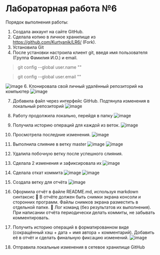 # Лабораторная работа №6

Порядок выполнения работы:
1. Создала аккаунт на сайте GitHub.
2. Сделала копию в личное хранилище из https://github.com/Kurtyanik/LR6/ (Fork).
3. Установила Git 
4. После установки настроила клиент git, введя имя пользователя (Группа
Фамилия И.О.) и email.

> git config --global user.name ""

> git config --global user.email ""

![image](https://github.com/user-attachments/assets/9e6ca3e8-1fa9-4d17-9c82-1ab3c29dc460)
6. Клонировала свой личный удалённый репозиторий на компьютер
   ![image](https://github.com/user-attachments/assets/fe4e37d7-a331-4713-bb55-a3f2d152eedd)

7. Добавила файл через интерфейс GitHub. Подтянула изменения в
локальный репозиторий
![image](https://github.com/user-attachments/assets/cb0dc524-a786-48dc-801e-1d57891e4333)

8. Работу продолжила локально, перейдя в папку
![image](https://github.com/user-attachments/assets/9b994604-0714-43a5-81a0-3609c46adb7c)


9. Получила историю операций для каждой из веток.
![image](https://github.com/user-attachments/assets/e73f2105-e322-466d-b365-bb3ec998d343)



10. Просмотрела последние изменения.
![image](https://github.com/user-attachments/assets/1fd70fab-feed-4e1e-bbea-2d740f42a90b)


11. Выполнила слияние в ветку master
![image](https://github.com/user-attachments/assets/725ea5a0-a26d-4a08-95bd-59ecc2556e5e)
![image](https://github.com/user-attachments/assets/2667083b-8f6a-4c96-9440-131b0d89c2b4)


16. Удалила побочную ветку после успешного слияния.
17. Сделала 2 изменения и зафиксировала их
![image](https://github.com/user-attachments/assets/7e763df9-3726-4312-9ac5-5bcae25fea54)

18. Сделала откат коммита
![image](https://github.com/user-attachments/assets/b6a50314-d7a5-49a6-9fc4-750d3c0528e5)
![image](https://github.com/user-attachments/assets/0650de29-fa80-4ab1-ba2b-b8d26955f2d6)

19. Создала ветку для отчёта
![image](https://github.com/user-attachments/assets/25b3d3a0-6bc1-4ea1-a6ab-0e08610a5beb)

20. Оформила отчёт в файле README.md, используя markdown синтаксис
 В отчёте должен быть снимки экрана консоли и сторонних программ.
Файлы снимков экрана разместить в отдельной папке.
 Лог команд (без результатов их выполнения).
При написании отчёта периодически делать коммиты, не забывать
комментировать.
21. Получить историю операций в форматированном виде (сокращённый
хэш + дата + имя автора + комментарий). Добавить её в отчёт и сделать
финальную фиксацию изменений.
![image](https://github.com/user-attachments/assets/97c3eea9-6cf1-4044-8d6a-edfd6edcc574)

22. Отправила локальные изменения в сетевое хранилище GitHub 
